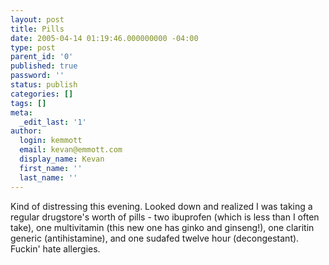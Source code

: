 ```yaml
---
layout: post
title: Pills
date: 2005-04-14 01:19:46.000000000 -04:00
type: post
parent_id: '0'
published: true
password: ''
status: publish
categories: []
tags: []
meta:
  _edit_last: '1'
author:
  login: kemmott
  email: kevan@emmott.com
  display_name: Kevan
  first_name: ''
  last_name: ''
---
```

<p>Kind of distressing this evening. Looked down and realized I was taking a regular drugstore's worth of pills - two ibuprofen (which is less than I often take), one multivitamin (this new one has ginko and ginseng!), one claritin generic (antihistamine), and one sudafed twelve hour (decongestant). Fuckin' hate allergies.</p>
